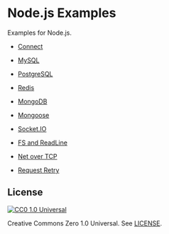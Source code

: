 # Node.js Examples

Examples for Node.js.

- [Connect](./connect/README.md)

- [MySQL](./mysql/README.md)

- [PostgreSQL](./postgresql/README.md)

- [Redis](./redis/README.md)

- [MongoDB](./mongodb/README.md)

- [Mongoose](./mongoose/README.md)

- [Socket.IO](./socket.io/README.md)

- [FS and ReadLine](./fs-readline/README.md)

- [Net over TCP](./net-tcp/README.md)

- [Request Retry](./request-retry/README.md)

## License

[![CC0 1.0 Universal](http://i.creativecommons.org/p/zero/1.0/88x31.png)](http://creativecommons.org/publicdomain/zero/1.0/)

Creative Commons Zero 1.0 Universal. See [LICENSE](./LICENSE).
